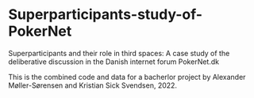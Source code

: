 # Superparticipants-study-of-PokerNet
Superparticipants and their role in third spaces: A case study of the deliberative discussion in the Danish internet forum PokerNet.dk

This is the combined code and data for a bacherlor project by Alexander Møller-Sørensen and Kristian Sick Svendsen, 2022.

